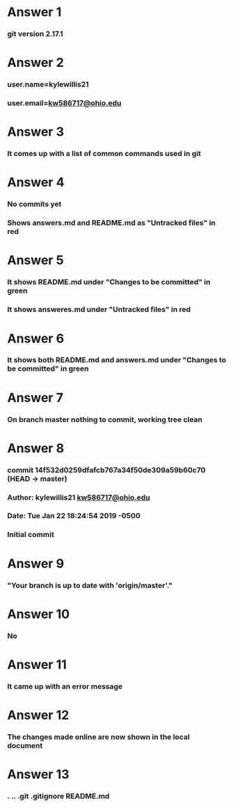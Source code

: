 # Answer 1
### git version 2.17.1

# Answer 2
### user.name=kylewillis21
### user.email=kw586717@ohio.edu

# Answer 3
### It comes up with a list of common commands used in git

# Answer 4
### No commits yet
### Shows answers.md and README.md as "Untracked files" in red

# Answer 5
### It shows README.md under "Changes to be committed" in green
### It shows answeres.md under "Untracked files" in red

# Answer 6
### It shows both README.md and answers.md under "Changes to be committed" in green

# Answer 7
### On branch master nothing to commit, working tree clean

# Answer 8
### commit 14f532d0259dfafcb767a34f50de309a59b60c70 (HEAD -> master)
### Author: kylewillis21 <kw586717@ohio.edu>
### Date:    Tue Jan 22 18:24:54 2019 -0500

###      Initial commit

# Answer 9
### "Your branch is up to date with 'origin/master'."

# Answer 10
### No

# Answer 11
### It came up with an error message

# Answer 12
### The changes made online are now shown in the local document

# Answer 13
### . .. .git .gitignore README.md

